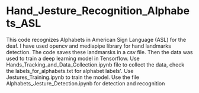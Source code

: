 # Hand_Jesture_Recognition_Alphabets_ASL
This code recognizes Alphabets in American Sign Language (ASL) for the deaf. 
I have used opencv and mediapipe library for hand landmarks detection. 
The code saves these landmarsks in a csv file. 
Then the data was used to train a deep learning model in Tensorflow. 
Use Hands_Tracking_and_Data_Collection.ipynb file to collect the data, check the labels_for_alphabets.txt for alphabet labels'.
Use Jestures_Training.ipynb to train the model.
Use the file Alphabets_Jesture_Detection.ipynb for detection and recognition
